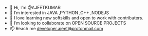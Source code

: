 - 👋 Hi, I’m @AJEETKUMAR
- 👀 I’m interested in JAVA ,PYTHON ,C++ ,NODEJS 
- 🌱 I love learning new softskills and open to work with contributers.
- 💞️ I’m looking to collaborate on OPEN SOURCE PROJECTS
- 📫 Reach me developer.ajeet@protonmail.com

<!---
AJEETTHAKUR/AJEETTHAKUR is a ✨ special ✨ repository because its `README.md` (this file) appears on your GitHub profile.
You can click the Preview link to take a look at your changes.
--->
